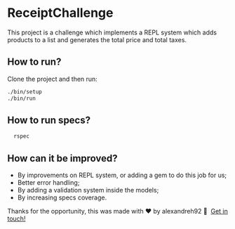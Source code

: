 # ReceiptChallenge

This project is a challenge which implements a REPL system which adds products to a list and generates the total price and total taxes.

## How to run?

  Clone the project and then run:

  ```bash
  ./bin/setup
  ./bin/run
  ```

## How to run specs?

  ```bash
    rspec
  ```

## How can it be improved?

- By improvements on REPL system, or adding a gem to do this job for us;
- Better error handling;
- By adding a validation system inside the models;
- By increasing specs coverage.

Thanks for the opportunity, this was made with ♥&nbsp;by alexandreh92 :wave:&nbsp; [Get in touch!](https://www.linkedin.com/in/alexandreh92/)
